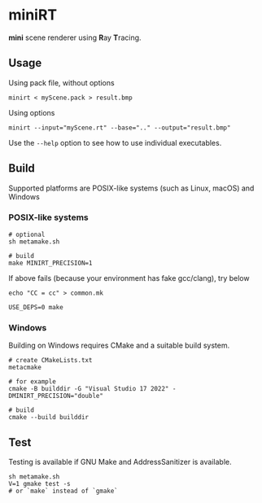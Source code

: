 # miniRT

**mini** scene renderer using **R**ay **T**racing.

## Usage

Using pack file, without options

```shell
minirt < myScene.pack > result.bmp
```

Using options

```shell
minirt --input="myScene.rt" --base=".." --output="result.bmp"
```

Use the `--help` option to see how to use individual executables.

## Build

Supported platforms are POSIX-like systems (such as Linux, macOS) and Windows

### POSIX-like systems

```shell
# optional
sh metamake.sh

# build
make MINIRT_PRECISION=1
```

If above fails (because your environment has fake gcc/clang), try below

```shell
echo "CC = cc" > common.mk

USE_DEPS=0 make
```

### Windows

Building on Windows requires CMake and a suitable build system.

```shell
# create CMakeLists.txt
metacmake

# for example
cmake -B builddir -G "Visual Studio 17 2022" -DMINIRT_PRECISION="double"

# build
cmake --build builddir
```

## Test

Testing is available if GNU Make and AddressSanitizer is available.

```shell
sh metamake.sh
V=1 gmake test -s
# or `make` instead of `gmake`
```
